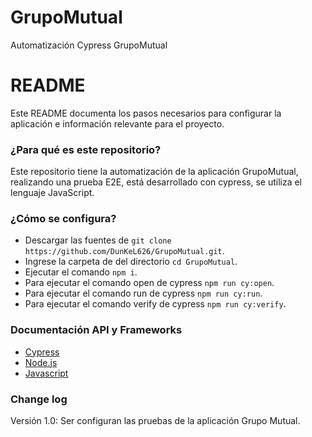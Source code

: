 # GrupoMutual
Automatización Cypress GrupoMutual

# README

Este README documenta los pasos necesarios para configurar la aplicación e información relevante para el proyecto.

### ¿Para qué es este repositorio?

Este repositorio tiene la automatización de la aplicación GrupoMutual, realizando una prueba E2E, está desarrollado con cypress, se utiliza el lenguaje JavaScript.

### ¿Cómo se configura?

- Descargar las fuentes de `git clone https://github.com/DunKeL626/GrupoMutual.git`.
- Ingrese la carpeta de del directorio `cd GrupoMutual`.
- Ejecutar el comando `npm i`.
- Para ejecutar el comando open de cypress `npm run cy:open`.
- Para ejecutar el comando run de cypress `npm run cy:run`.
- Para ejecutar el comando verify de cypress `npm run cy:verify`.

### Documentación API y Frameworks

* [Cypress](https://docs.cypress.io/guides/overview/why-cypress)
* [Node.js](https://nodejs.org/es/docs/)
* [Javascript](https://devdocs.io/javascript/)

### Change log

Versión 1.0: Ser configuran las pruebas de la aplicación Grupo Mutual.